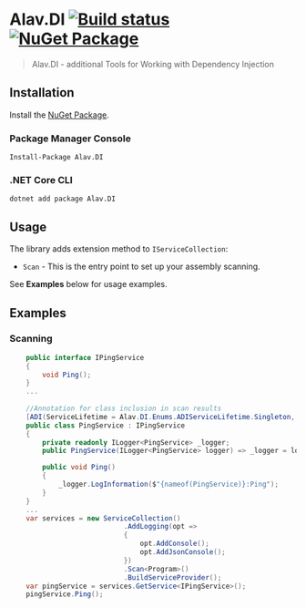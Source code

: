 ﻿# Alav.DI [![Build status](https://ci.appveyor.com/api/projects/status/vamv8y7w2lyu7wc3?svg=true)](https://ci.appveyor.com/project/GebekovAS/alav-di) [![NuGet Package](https://img.shields.io/nuget/v/Alav.DI.svg)](https://www.nuget.org/packages/Alav.DI)

> Alav.DI - additional Tools for Working with Dependency Injection

## Installation

Install the [NuGet Package](https://www.nuget.org/packages/Alav.DI).

### Package Manager Console

```
Install-Package Alav.DI
```

### .NET Core CLI

```
dotnet add package Alav.DI
```

## Usage

The library adds extension method to `IServiceCollection`:

* `Scan` - This is the entry point to set up your assembly scanning.

See **Examples** below for usage examples.

## Examples

### Scanning

```csharp
    public interface IPingService
    {
        void Ping();
    }
    ...
    
    //Annotation for class inclusion in scan results
    [ADI(ServiceLifetime = Alav.DI.Enums.ADIServiceLifetime.Singleton, Interface = typeof(IPingService))]
    public class PingService : IPingService
    {
        private readonly ILogger<PingService> _logger;
        public PingService(ILogger<PingService> logger) => _logger = logger;

        public void Ping()
        {
            _logger.LogInformation($"{nameof(PingService)}:Ping");
        }
    }
    ...
    var services = new ServiceCollection()
                            .AddLogging(opt =>
                            {
                                opt.AddConsole();
                                opt.AddJsonConsole();
                            })
                            .Scan<Program>()
                            .BuildServiceProvider();
    var pingService = services.GetService<IPingService>();
    pingService.Ping();
```
